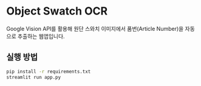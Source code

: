 # Object Swatch OCR

Google Vision API를 활용해 원단 스와치 이미지에서 품번(Article Number)을 자동으로 추출하는 웹앱입니다.

## 실행 방법
```bash
pip install -r requirements.txt
streamlit run app.py
```
